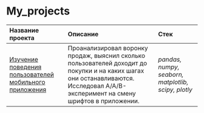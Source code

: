 # My_projects  
| Название проекта | Описание | Стек | 
| :---------------------- | :---------------------- | :---------------------- |
| [Изучение поведения пользователей мобильного приложения](https://github.com/DenZo-web/Practicum_projects/blob/main/Assembly%20project/Assembly%20project%202.ipynb) | Проанализировал воронку продаж, выяснил сколько пользователей доходит до покупки и на каких шагах они останавливаются. Исследовал A/A/B-эксперимент на смену шрифтов в приложении.| *pandas, numpy, seaborn, matplotlib, scipy, plotly* |
